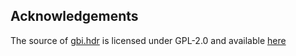 ## Acknowledgements
The source of [gbi.hdr](https://github.com/makeo/PicoLoader/blob/main/picoloader/data/gbi.hdr) is licensed under GPL-2.0 and available [here](https://github.com/extremscorner/cubeboot-tools)
